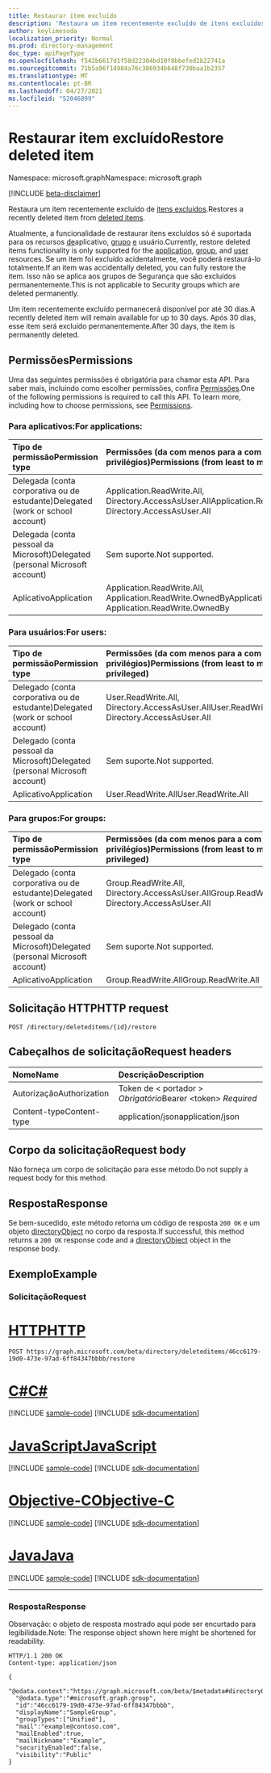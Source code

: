 ```yaml
---
title: Restaurar item excluído
description: 'Restaura um item recentemente excluído de itens excluídos. '
author: keylimesoda
localization_priority: Normal
ms.prod: directory-management
doc_type: apiPageType
ms.openlocfilehash: f542b6617d1f58d22304bd10f8bbefed2b22741a
ms.sourcegitcommit: 71b5a96f14984a76c386934b648f730baa1b2357
ms.translationtype: MT
ms.contentlocale: pt-BR
ms.lasthandoff: 04/27/2021
ms.locfileid: "52046899"
---
```

# <a name="restore-deleted-item"></a><span data-ttu-id="29a9f-103">Restaurar item excluído</span><span class="sxs-lookup"><span data-stu-id="29a9f-103">Restore deleted item</span></span>

<span data-ttu-id="29a9f-104">Namespace: microsoft.graph</span><span class="sxs-lookup"><span data-stu-id="29a9f-104">Namespace: microsoft.graph</span></span>

[!INCLUDE [beta-disclaimer](../../includes/beta-disclaimer.md)]

<span data-ttu-id="29a9f-105">Restaura um item recentemente excluído de [itens excluídos](../resources/directory.md).</span><span class="sxs-lookup"><span data-stu-id="29a9f-105">Restores a recently deleted item from [deleted items](../resources/directory.md).</span></span> 

<span data-ttu-id="29a9f-106">Atualmente, a funcionalidade de restaurar itens excluídos só é suportada para os recursos [de](../resources/application.md)aplicativo, [grupo](../resources/group.md) [e](../resources/user.md) usuário.</span><span class="sxs-lookup"><span data-stu-id="29a9f-106">Currently, restore deleted items functionality is only supported for the [application](../resources/application.md), [group](../resources/group.md), and [user](../resources/user.md) resources.</span></span> <span data-ttu-id="29a9f-107">Se um item foi excluído acidentalmente, você poderá restaurá-lo totalmente.</span><span class="sxs-lookup"><span data-stu-id="29a9f-107">If an item was accidentally deleted, you can fully restore the item.</span></span> <span data-ttu-id="29a9f-108">Isso não se aplica aos grupos de Segurança que são excluídos permanentemente.</span><span class="sxs-lookup"><span data-stu-id="29a9f-108">This is not applicable to Security groups which are deleted permanently.</span></span>

<span data-ttu-id="29a9f-109">Um item recentemente excluído permanecerá disponível por até 30 dias.</span><span class="sxs-lookup"><span data-stu-id="29a9f-109">A recently deleted item will remain available for up to 30 days.</span></span> <span data-ttu-id="29a9f-110">Após 30 dias, esse item será excluído permanentemente.</span><span class="sxs-lookup"><span data-stu-id="29a9f-110">After 30 days, the item is permanently deleted.</span></span>

## <a name="permissions"></a><span data-ttu-id="29a9f-111">Permissões</span><span class="sxs-lookup"><span data-stu-id="29a9f-111">Permissions</span></span>
<span data-ttu-id="29a9f-p103">Uma das seguintes permissões é obrigatória para chamar esta API. Para saber mais, incluindo como escolher permissões, confira [Permissões](/graph/permissions-reference).</span><span class="sxs-lookup"><span data-stu-id="29a9f-p103">One of the following permissions is required to call this API. To learn more, including how to choose permissions, see [Permissions](/graph/permissions-reference).</span></span>

### <a name="for-applications"></a><span data-ttu-id="29a9f-114">Para aplicativos:</span><span class="sxs-lookup"><span data-stu-id="29a9f-114">For applications:</span></span>

|<span data-ttu-id="29a9f-115">Tipo de permissão</span><span class="sxs-lookup"><span data-stu-id="29a9f-115">Permission type</span></span>      | <span data-ttu-id="29a9f-116">Permissões (da com menos para a com mais privilégios)</span><span class="sxs-lookup"><span data-stu-id="29a9f-116">Permissions (from least to most privileged)</span></span>              |
|:--------------------|:---------------------------------------------------------|
|<span data-ttu-id="29a9f-117">Delegada (conta corporativa ou de estudante)</span><span class="sxs-lookup"><span data-stu-id="29a9f-117">Delegated (work or school account)</span></span> | <span data-ttu-id="29a9f-118">Application.ReadWrite.All, Directory.AccessAsUser.All</span><span class="sxs-lookup"><span data-stu-id="29a9f-118">Application.ReadWrite.All, Directory.AccessAsUser.All</span></span>    |
|<span data-ttu-id="29a9f-119">Delegada (conta pessoal da Microsoft)</span><span class="sxs-lookup"><span data-stu-id="29a9f-119">Delegated (personal Microsoft account)</span></span> | <span data-ttu-id="29a9f-120">Sem suporte.</span><span class="sxs-lookup"><span data-stu-id="29a9f-120">Not supported.</span></span>    |
|<span data-ttu-id="29a9f-121">Aplicativo</span><span class="sxs-lookup"><span data-stu-id="29a9f-121">Application</span></span> | <span data-ttu-id="29a9f-122">Application.ReadWrite.All, Application.ReadWrite.OwnedBy</span><span class="sxs-lookup"><span data-stu-id="29a9f-122">Application.ReadWrite.All, Application.ReadWrite.OwnedBy</span></span> |


### <a name="for-users"></a><span data-ttu-id="29a9f-123">Para usuários:</span><span class="sxs-lookup"><span data-stu-id="29a9f-123">For users:</span></span>

|<span data-ttu-id="29a9f-124">Tipo de permissão</span><span class="sxs-lookup"><span data-stu-id="29a9f-124">Permission type</span></span>      | <span data-ttu-id="29a9f-125">Permissões (da com menos para a com mais privilégios)</span><span class="sxs-lookup"><span data-stu-id="29a9f-125">Permissions (from least to most privileged)</span></span>              |
|:--------------------|:---------------------------------------------------------|
|<span data-ttu-id="29a9f-126">Delegado (conta corporativa ou de estudante)</span><span class="sxs-lookup"><span data-stu-id="29a9f-126">Delegated (work or school account)</span></span> | <span data-ttu-id="29a9f-127">User.ReadWrite.All, Directory.AccessAsUser.All</span><span class="sxs-lookup"><span data-stu-id="29a9f-127">User.ReadWrite.All, Directory.AccessAsUser.All</span></span> |
|<span data-ttu-id="29a9f-128">Delegado (conta pessoal da Microsoft)</span><span class="sxs-lookup"><span data-stu-id="29a9f-128">Delegated (personal Microsoft account)</span></span> | <span data-ttu-id="29a9f-129">Sem suporte.</span><span class="sxs-lookup"><span data-stu-id="29a9f-129">Not supported.</span></span> |
|<span data-ttu-id="29a9f-130">Aplicativo</span><span class="sxs-lookup"><span data-stu-id="29a9f-130">Application</span></span> | <span data-ttu-id="29a9f-131">User.ReadWrite.All</span><span class="sxs-lookup"><span data-stu-id="29a9f-131">User.ReadWrite.All</span></span> |

### <a name="for-groups"></a><span data-ttu-id="29a9f-132">Para grupos:</span><span class="sxs-lookup"><span data-stu-id="29a9f-132">For groups:</span></span>

|<span data-ttu-id="29a9f-133">Tipo de permissão</span><span class="sxs-lookup"><span data-stu-id="29a9f-133">Permission type</span></span>      | <span data-ttu-id="29a9f-134">Permissões (da com menos para a com mais privilégios)</span><span class="sxs-lookup"><span data-stu-id="29a9f-134">Permissions (from least to most privileged)</span></span>              |
|:--------------------|:---------------------------------------------------------|
|<span data-ttu-id="29a9f-135">Delegado (conta corporativa ou de estudante)</span><span class="sxs-lookup"><span data-stu-id="29a9f-135">Delegated (work or school account)</span></span> | <span data-ttu-id="29a9f-136">Group.ReadWrite.All, Directory.AccessAsUser.All</span><span class="sxs-lookup"><span data-stu-id="29a9f-136">Group.ReadWrite.All, Directory.AccessAsUser.All</span></span> |
|<span data-ttu-id="29a9f-137">Delegado (conta pessoal da Microsoft)</span><span class="sxs-lookup"><span data-stu-id="29a9f-137">Delegated (personal Microsoft account)</span></span> | <span data-ttu-id="29a9f-138">Sem suporte.</span><span class="sxs-lookup"><span data-stu-id="29a9f-138">Not supported.</span></span>    |
|<span data-ttu-id="29a9f-139">Aplicativo</span><span class="sxs-lookup"><span data-stu-id="29a9f-139">Application</span></span> | <span data-ttu-id="29a9f-140">Group.ReadWrite.All</span><span class="sxs-lookup"><span data-stu-id="29a9f-140">Group.ReadWrite.All</span></span> |

## <a name="http-request"></a><span data-ttu-id="29a9f-141">Solicitação HTTP</span><span class="sxs-lookup"><span data-stu-id="29a9f-141">HTTP request</span></span>
<!-- { "blockType": "ignored" } -->
```http
POST /directory/deleteditems/{id}/restore
```

## <a name="request-headers"></a><span data-ttu-id="29a9f-142">Cabeçalhos de solicitação</span><span class="sxs-lookup"><span data-stu-id="29a9f-142">Request headers</span></span>
| <span data-ttu-id="29a9f-143">Nome</span><span class="sxs-lookup"><span data-stu-id="29a9f-143">Name</span></span>       | <span data-ttu-id="29a9f-144">Descrição</span><span class="sxs-lookup"><span data-stu-id="29a9f-144">Description</span></span>|
|:---------------|:----------|
| <span data-ttu-id="29a9f-145">Autorização</span><span class="sxs-lookup"><span data-stu-id="29a9f-145">Authorization</span></span>  | <span data-ttu-id="29a9f-146">Token de &lt; portador &gt; *Obrigatório*</span><span class="sxs-lookup"><span data-stu-id="29a9f-146">Bearer &lt;token&gt; *Required*</span></span>|
| <span data-ttu-id="29a9f-147">Content-type</span><span class="sxs-lookup"><span data-stu-id="29a9f-147">Content-type</span></span> | <span data-ttu-id="29a9f-148">application/json</span><span class="sxs-lookup"><span data-stu-id="29a9f-148">application/json</span></span> |

## <a name="request-body"></a><span data-ttu-id="29a9f-149">Corpo da solicitação</span><span class="sxs-lookup"><span data-stu-id="29a9f-149">Request body</span></span>
<span data-ttu-id="29a9f-150">Não forneça um corpo de solicitação para esse método.</span><span class="sxs-lookup"><span data-stu-id="29a9f-150">Do not supply a request body for this method.</span></span>

## <a name="response"></a><span data-ttu-id="29a9f-151">Resposta</span><span class="sxs-lookup"><span data-stu-id="29a9f-151">Response</span></span>

<span data-ttu-id="29a9f-152">Se bem-sucedido, este método retorna um código de resposta `200 OK` e um objeto [directoryObject](../resources/directoryobject.md) no corpo da resposta.</span><span class="sxs-lookup"><span data-stu-id="29a9f-152">If successful, this method returns a `200 OK` response code and a [directoryObject](../resources/directoryobject.md) object in the response body.</span></span>

## <a name="example"></a><span data-ttu-id="29a9f-153">Exemplo</span><span class="sxs-lookup"><span data-stu-id="29a9f-153">Example</span></span>
### <a name="request"></a><span data-ttu-id="29a9f-154">Solicitação</span><span class="sxs-lookup"><span data-stu-id="29a9f-154">Request</span></span>


# <a name="http"></a>[<span data-ttu-id="29a9f-155">HTTP</span><span class="sxs-lookup"><span data-stu-id="29a9f-155">HTTP</span></span>](#tab/http)
<!-- {
  "blockType": "request",
  "name": "create_directoryobject_from_directory"
}-->
```http
POST https://graph.microsoft.com/beta/directory/deleteditems/46cc6179-19d0-473e-97ad-6ff84347bbbb/restore
```
# <a name="c"></a>[<span data-ttu-id="29a9f-156">C#</span><span class="sxs-lookup"><span data-stu-id="29a9f-156">C#</span></span>](#tab/csharp)
[!INCLUDE [sample-code](../includes/snippets/csharp/create-directoryobject-from-directory-csharp-snippets.md)]
[!INCLUDE [sdk-documentation](../includes/snippets/snippets-sdk-documentation-link.md)]

# <a name="javascript"></a>[<span data-ttu-id="29a9f-157">JavaScript</span><span class="sxs-lookup"><span data-stu-id="29a9f-157">JavaScript</span></span>](#tab/javascript)
[!INCLUDE [sample-code](../includes/snippets/javascript/create-directoryobject-from-directory-javascript-snippets.md)]
[!INCLUDE [sdk-documentation](../includes/snippets/snippets-sdk-documentation-link.md)]

# <a name="objective-c"></a>[<span data-ttu-id="29a9f-158">Objective-C</span><span class="sxs-lookup"><span data-stu-id="29a9f-158">Objective-C</span></span>](#tab/objc)
[!INCLUDE [sample-code](../includes/snippets/objc/create-directoryobject-from-directory-objc-snippets.md)]
[!INCLUDE [sdk-documentation](../includes/snippets/snippets-sdk-documentation-link.md)]

# <a name="java"></a>[<span data-ttu-id="29a9f-159">Java</span><span class="sxs-lookup"><span data-stu-id="29a9f-159">Java</span></span>](#tab/java)
[!INCLUDE [sample-code](../includes/snippets/java/create-directoryobject-from-directory-java-snippets.md)]
[!INCLUDE [sdk-documentation](../includes/snippets/snippets-sdk-documentation-link.md)]

---

### <a name="response"></a><span data-ttu-id="29a9f-160">Resposta</span><span class="sxs-lookup"><span data-stu-id="29a9f-160">Response</span></span>
<span data-ttu-id="29a9f-161">Observação: o objeto de resposta mostrado aqui pode ser encurtado para legibilidade.</span><span class="sxs-lookup"><span data-stu-id="29a9f-161">Note: The response object shown here might be shortened for readability.</span></span>
<!-- {
  "blockType": "response",
  "truncated": true,
  "@odata.type": "microsoft.graph.directoryObject"
} -->
```http
HTTP/1.1 200 OK
Content-type: application/json

{
  "@odata.context":"https://graph.microsoft.com/beta/$metadata#directoryObjects/$entity",
  "@odata.type":"#microsoft.graph.group",
  "id":"46cc6179-19d0-473e-97ad-6ff84347bbbb",
  "displayName":"SampleGroup",
  "groupTypes":["Unified"],
  "mail":"example@contoso.com",
  "mailEnabled":true,
  "mailNickname":"Example",
  "securityEnabled":false,
  "visibility":"Public"
}
```

<!-- uuid: 8fcb5dbc-d5aa-4681-8e31-b001d5168d79
2015-10-25 14:57:30 UTC -->
<!--
{
  "type": "#page.annotation",
  "description": "Create deletedItem",
  "keywords": "",
  "section": "documentation",
  "tocPath": "",
  "suppressions": [
  ]
}
-->


